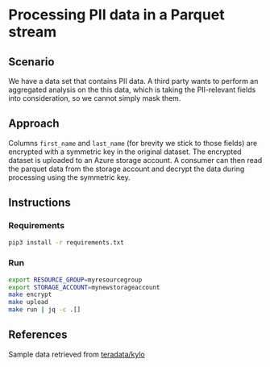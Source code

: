 # Processing PII data in a Parquet stream

## Scenario

We have a data set that contains PII data. A third party wants to perform an aggregated analysis on the this data, which is taking the PII-relevant fields into consideration, so we cannot simply mask them.

## Approach

Columns `first_name` and `last_name` (for brevity we stick to those fields) are encrypted with a symmetric key in the original dataset. The encrypted dataset is uploaded to an Azure storage account. A consumer can then read the parquet data from the storage account and decrypt the data during processing using the symmetric key.

## Instructions

### Requirements

```bash
pip3 install -r requirements.txt
```

### Run

```bash
export RESOURCE_GROUP=myresourcegroup
export STORAGE_ACCOUNT=mynewstorageaccount
make encrypt
make upload
make run | jq -c .[]
```

## References

Sample data retrieved from [teradata/kylo](https://github.com/Teradata/kylo/blob/master/samples/sample-data/parquet/userdata1.parquet)

